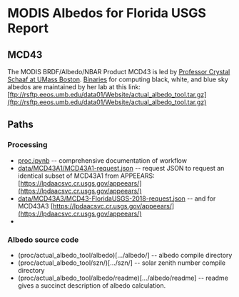 # MODIS Albedos for Florida USGS Report

## MCD43

The MODIS BRDF/Albedo/NBAR Product MCD43 is led by [Professor Crystal Schaaf at UMass Boston](https://www.umb.edu/spectralmass/terra_aqua_modis/modis_brdf_albedo_product_mcd43). [Binaries](code.zip) for computing black, white, and blue sky albedos are maintained by her lab at this link: 
[ftp://rsftp.eeos.umb.edu/data01/Website/actual_albedo_tool.tar.gz](ftp://rsftp.eeos.umb.edu/data01/Website/actual_albedo_tool.tar.gz)

## Paths

### Processing
* [proc.ipynb](proc.ipynb) -- comprehensive documentation of workflow
* [data/MCD43A1/MCD43A1-request.json](data/MCD43A1/MCD43A1-request.json) -- request JSON to request an identical subset of MCD43A1 from APPEEARS: [https://lpdaacsvc.cr.usgs.gov/appeears/](https://lpdaacsvc.cr.usgs.gov/appeears/)
* [data/MCD43A3/MCD43-FloridaUSGS-2018-request.json](data/MCD43A3/MCD43-FloridaUSGS-2018-request.json) -- and for MCD43A3 [https://lpdaacsvc.cr.usgs.gov/appeears/](https://lpdaacsvc.cr.usgs.gov/appeears/)
* 

### Albedo source code
* (proc/actual_albedo_tool/albedo)[.../albedo/] -- albedo compile directory
* (proc/actual_albedo_tool/szn/)[.../szn/] -- solar zenith number compile directory
* (proc/actual_albedo_tool/albedo/readme)[.../albedo/readme] -- readme gives a succinct description of albedo calculation.